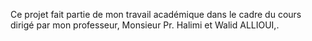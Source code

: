 Ce projet fait partie de mon travail académique dans le cadre du cours dirigé par mon professeur, Monsieur Pr. Halimi et Walid ALLIOUI,.
